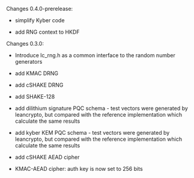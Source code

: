 Changes 0.4.0-prerelease:
* simplify Kyber code

* add RNG context to HKDF

Changes 0.3.0:
* Introduce lc_rng.h as a common interface to the random number generators

* add KMAC DRNG

* add cSHAKE DRNG

* add SHAKE-128

* add dilithium signature PQC schema - test vectors were generated by leancrypto, but compared with the reference implementation which calculate the same results

* add kyber KEM PQC schema - test vectors were generated by leancrypto, but compared with the reference implementation which calculate the same results

* add cSHAKE AEAD cipher

* KMAC-AEAD cipher: auth key is now set to 256 bits
